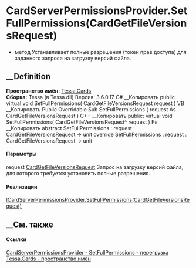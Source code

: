 # CardServerPermissionsProvider.SetFullPermissions(CardGetFileVersionsRequest)
- метод
Устанавливает полные разрешения (токен прав доступа) для заданного запроса на
загрузку версий файла.
##  __Definition
 **Пространство имён:** [Tessa.Cards](N_Tessa_Cards.htm)  
 **Сборка:** Tessa (в Tessa.dll) Версия: 3.6.0.17
C# __Копировать
     public virtual void SetFullPermissions(
    	CardGetFileVersionsRequest request
    )
VB __Копировать
     Public Overridable Sub SetFullPermissions ( 
    	request As CardGetFileVersionsRequest
    )
C++ __Копировать
     public:
    virtual void SetFullPermissions(
    	CardGetFileVersionsRequest^ request
    )
F# __Копировать
     abstract SetFullPermissions : 
            request : CardGetFileVersionsRequest -> unit 
    override SetFullPermissions : 
            request : CardGetFileVersionsRequest -> unit 
#### Параметры
request
[CardGetFileVersionsRequest](T_Tessa_Cards_CardGetFileVersionsRequest.htm)
    Запрос на загрузку версий файла, для которого требуется установить полные разрешения.
#### Реализации
[ICardServerPermissionsProvider.SetFullPermissions(CardGetFileVersionsRequest)](M_Tessa_Cards_ICardServerPermissionsProvider_SetFullPermissions_2.htm)  
##  __См. также
#### Ссылки
[CardServerPermissionsProvider -
](T_Tessa_Cards_CardServerPermissionsProvider.htm)
[SetFullPermissions -
перегрузка](Overload_Tessa_Cards_CardServerPermissionsProvider_SetFullPermissions.htm)
[Tessa.Cards - пространство имён](N_Tessa_Cards.htm)
